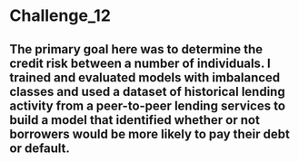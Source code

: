 # Challenge_12

## The primary goal here was to determine the credit risk between a number of individuals.  I trained and evaluated models with imbalanced classes and used a dataset of historical lending activity from a peer-to-peer lending services to build a model that  identified whether or not borrowers would be more likely to pay their debt or default. 
